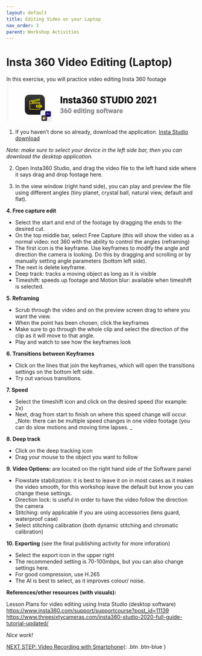 ```yaml
---
layout: default
title: Editing Video on your Laptop
nav_order: 3
parent: Workshop Activities
---
```


# Insta 360 Video Editing (Laptop)
In this exercise, you will practice video editing Insta 360 footage 
<img src="images/insta-01.png">

1. If you haven’t done so already, download the application. [Insta Studio download](https://www.insta360.com/download/insta360-onex) 

_Note: make sure to select your device in the left side bar, then you can download the desktop application._

2. Open Insta360 Studio, and drag the video file to the left hand side where it says drag and drop footage here.

3. In the view window (right hand side), you can play and preview the file using different angles (tiny planet, crystal ball, natural view, default and flat).

**4. Free capture edit**
  - Select the start and end of the footage by dragging the ends to the desired cut.
  - On the top middle bar, select Free Capture (this will show the video as a normal video: not 360 with the ability to control the angles (reframing)
  - The first icon is the keyframe. Use keyframes to modify the angle and direction the camera is looking. Do this by dragging and scrolling or by manually setting angle parameters (bottom left side). 
  - The next is delete keyframe.
  - Deep track: tracks a moving object as long as it is visible
  - Timeshift: speeds up footage and Motion blur: available when timeshift is selected. 

**5. Reframing**
  - Scrub through the video and on the preview screen drag to where you want the view.
  - When the point has been chosen, click the keyframes 
  - Make sure to go through the whole clip and select the direction of the clip as it will move to that angle.
  - Play and watch to see how the keyframes look

**6. Transitions between Keyframes**
  - Click on the lines that join the keyframes, which will open the transitions settings on the bottom left side.
  - Try out various transitions.

**7. Speed**
  - Select the timeshift icon and click on the desired speed (for example: 2x)
  - Next, drag from start to finish on where this speed change will occur.
_Note: there can be multiple speed changes in one video footage (you can do slow motions and moving time lapses. _

**8. Deep track**
  - Click on the deep tracking icon
  - Drag your mouse to the object you want to follow

**9. Video Options:** are located on the right hand side of the Software panel
  - Flowstate stabilization: it is best to leave it on in most cases as it makes the video smooth, for this workshop leave the default but know you can change these settings.
  - Direction lock: is useful in order to have the video follow the direction the camera
  - Stitching: only applicable if you are using accessories (lens guard, waterproof case)
  - Select stitching calibration (both dynamic stitching and chromatic calibration) 

**10. Exporting** (see the final publishing activity for more inforation)
  - Select the export icon in the upper right
  - The recommended setting is 70-100mbps, but you can also change settings here.
  - For good compression, use H.265
  - The AI is best to select, as it improves colour/ noise.

**References/other resources (with visuals):**

Lesson Plans for video editing using Insta Studio (desktop software)
https://www.insta360.com/support/supportcourse?post_id=11139 
https://www.threesixtycameras.com/insta360-studio-2020-full-guide-tutorial-updated/ 

_Nice work!_

[NEXT STEP: Video Recording with Smartphone](video-recording-smartphone.html){: .btn .btn-blue }
